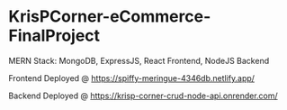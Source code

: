 # KrisPCorner-eCommerce-FinalProject
MERN Stack: MongoDB, ExpressJS, React Frontend, NodeJS Backend

Frontend Deployed @ https://spiffy-meringue-4346db.netlify.app/

Backend Deployed @ https://krisp-corner-crud-node-api.onrender.com/
